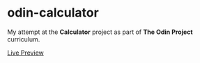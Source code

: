 # odin-calculator

My attempt at the **Calculator** project as part of **The Odin Project** curriculum.

[Live Preview](https://elliottfeltham.github.io/odin-calculator/)
